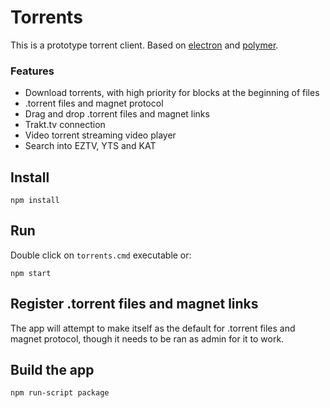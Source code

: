 # Torrents

This is a prototype torrent client. Based on [electron](http://electron.atom.io/) and [polymer](https://www.polymer-project.org).

### Features

- Download torrents, with high priority for blocks at the beginning of files
- .torrent files and magnet protocol
- Drag and drop .torrent files and magnet links
- Trakt.tv connection
- Video torrent streaming video player
- Search into EZTV, YTS and KAT

## Install

```
npm install
```

## Run

Double click on `torrents.cmd` executable or:

```
npm start
```

## Register .torrent files and magnet links

The app will attempt to make itself as the default for .torrent files and magnet protocol, though it needs to be ran as admin for it to work.

## Build the app

```
npm run-script package
```

